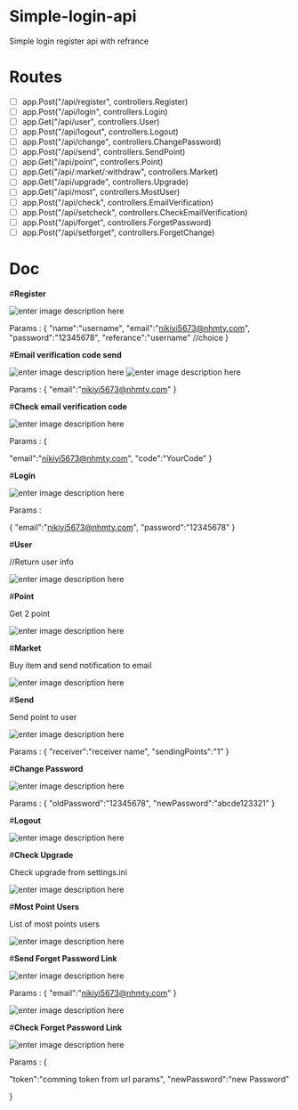 
# Simple-login-api

Simple login register api with refrance

# Routes

 - [ ] app.Post("/api/register", controllers.Register)
 - [ ] app.Post("/api/login", controllers.Login)
 - [ ] app.Get("/api/user", controllers.User)
 - [ ] app.Post("/api/logout", controllers.Logout)
 - [ ] app.Post("/api/change", controllers.ChangePassword)
 - [ ] app.Post("/api/send", controllers.SendPoint)
 - [ ] app.Get("/api/point", controllers.Point)
 - [ ] app.Get("/api/:market/:withdraw", controllers.Market)
 - [ ] app.Get("/api/upgrade", controllers.Upgrade)
 - [ ] app.Get("/api/most", controllers.MostUser)
 - [ ] app.Post("/api/check", controllers.EmailVerification)
 - [ ] app.Post("/api/setcheck", controllers.CheckEmailVerification)
 - [ ] app.Post("/api/forget", controllers.ForgetPassword)
 - [ ] app.Post("/api/setforget", controllers.ForgetChange)

# Doc

#**Register**

![enter image description here](https://i.hizliresim.com/q0k74v2.png)

Params :
{
"name":"username",
"email":"nikiyi5673@nhmty.com",
"password":"12345678",
"referance":"username" //choice
}

#**Email verification  code send**

![enter image description here](https://i.ibb.co/StzdZsB/Ekran-g-r-nt-s-2021-07-15-08-32-01.png)
![enter image description here](https://i.ibb.co/1sZz8Fs/Ekran-g-r-nt-s-2021-07-15-08-33-02.png)

Params : 
{
"email":"nikiyi5673@nhmty.com"
}




#**Check email verification  code**

![enter image description here](https://i.ibb.co/RY3XX8N/Ekran-g-r-nt-s-2021-07-15-08-34-01.png)

Params : 
{

"email":"nikiyi5673@nhmty.com",
"code":"YourCode"
}


#**Login**

![enter image description here](https://i.ibb.co/TBn3Jvr/Ekran-g-r-nt-s-2021-07-15-08-34-30.png)

Params :

{
"email":"nikiyi5673@nhmty.com",
"password":"12345678"
}

#**User**

//Return user info

![enter image description here](https://i.ibb.co/BjN6nVH/Ekran-g-r-nt-s-2021-07-15-08-35-04.png)

#**Point**

Get 2 point

![enter image description here](https://i.ibb.co/QXNfbSz/Ekran-g-r-nt-s-2021-07-15-08-35-27.png)

#**Market**

Buy item and send notification to email

![enter image description here](https://i.ibb.co/pjjRvBM/Ekran-g-r-nt-s-2021-07-15-08-52-07.png)

#**Send**

Send point to user

![enter image description here](https://i.ibb.co/64GK5qN/Ekran-g-r-nt-s-2021-07-15-08-50-57.png)

Params : 
{
"receiver":"receiver name",
"sendingPoints":"1"
}

#**Change Password**

![enter image description here](https://i.ibb.co/FwkVR1L/Ekran-g-r-nt-s-2021-07-15-08-58-23.png)

Params : 
{
"oldPassword":"12345678",
"newPassword":"abcde123321"
}

#**Logout**

![enter image description here](https://i.ibb.co/P9mSzWK/Ekran-g-r-nt-s-2021-07-15-09-00-22.png)

#**Check Upgrade**

Check upgrade from settings.ini

![enter image description here](https://i.ibb.co/vmkyC7V/Ekran-g-r-nt-s-2021-07-15-09-04-38.png)

#**Most Point Users**

List of most points users

![enter image description here](https://i.ibb.co/rvBdWdw/Ekran-g-r-nt-s-2021-07-15-09-05-40.png)

#**Send Forget Password Link**

![enter image description here](https://i.ibb.co/H2Bq7jW/Ekran-g-r-nt-s-2021-07-15-09-06-40.png)

Params : 
{
"email":"nikiyi5673@nhmty.com"
}

![enter image description here](https://i.ibb.co/nfy41WL/Ekran-g-r-nt-s-2021-07-15-09-07-43.png)

#**Check Forget Password Link**

![enter image description here](https://i.ibb.co/2g8MYtc/Ekran-g-r-nt-s-2021-07-15-09-09-14.png)

Params :
{

"token":"comming token from url params",
"newPassword":"new Password"

}

